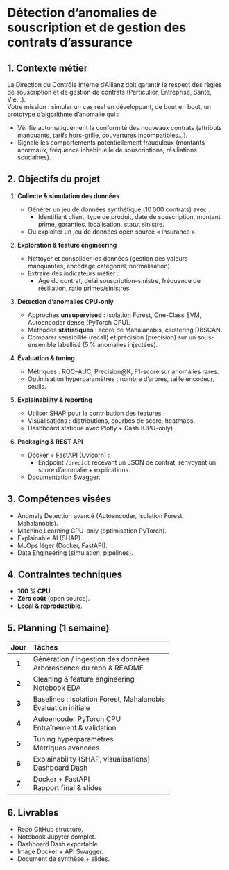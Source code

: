 # Détection d’anomalies de souscription et de gestion des contrats d’assurance

## 1. Contexte métier  
La Direction du Contrôle Interne d’Allianz doit garantir le respect des règles de souscription et de gestion de contrats (Particulier, Entreprise, Santé, Vie…).  
Votre mission : simuler un cas réel en développant, de bout en bout, un prototype d’algorithme d’anomalie qui :
- Vérifie automatiquement la conformité des nouveaux contrats (attributs manquants, tarifs hors-grille, couvertures incompatibles…).  
- Signale les comportements potentiellement frauduleux (montants anormaux, fréquence inhabituelle de souscriptions, résiliations soudaines).  

## 2. Objectifs du projet  
1. **Collecte & simulation des données**  
   - Générer un jeu de données synthétique (10 000 contrats) avec :  
     - Identifiant client, type de produit, date de souscription, montant prime, garanties, localisation, statut sinistre.  
   - Ou exploiter un jeu de données open source « insurance ».

2. **Exploration & feature engineering**  
   - Nettoyer et consolider les données (gestion des valeurs manquantes, encodage catégoriel, normalisation).  
   - Extraire des indicateurs métier :  
     - Âge du contrat, délai souscription–sinistre, fréquence de résiliation, ratio primes/sinistres.  

3. **Détection d’anomalies CPU-only**  
   - Approches **unsupervised** : Isolation Forest, One-Class SVM, Autoencoder dense (PyTorch CPU).  
   - Méthodes **statistiques** : score de Mahalanobis, clustering DBSCAN.  
   - Comparer sensibilité (recall) et précision (precision) sur un sous-ensemble labellisé (5 % anomalies injectées).

4. **Évaluation & tuning**  
   - Métriques : ROC–AUC, Precision@K, F1-score sur anomalies rares.  
   - Optimisation hyperparamètres : nombre d’arbres, taille encodeur, seuils.

5. **Explainability & reporting**  
   - Utiliser SHAP pour la contribution des features.  
   - Visualisations : distributions, courbes de score, heatmaps.  
   - Dashboard statique avec Plotly + Dash (CPU-only).

6. **Packaging & REST API**  
   - Docker + FastAPI (Uvicorn) :  
     - Endpoint `/predict` recevant un JSON de contrat, renvoyant un score d’anomalie + explications.  
   - Documentation Swagger.

## 3. Compétences visées  
- Anomaly Detection avancé (Autoencoder, Isolation Forest, Mahalanobis).  
- Machine Learning CPU-only (optimisation PyTorch).  
- Explainable AI (SHAP).  
- MLOps léger (Docker, FastAPI).  
- Data Engineering (simulation, pipelines).

## 4. Contraintes techniques  
- **100 % CPU**.  
- **Zéro coût** (open source).  
- **Local & reproductible**.

## 5. Planning (1 semaine)

| Jour | Tâches |
|:----:|:-------|
| **1** | Génération / ingestion des données<br>Arborescence du repo & README |
| **2** | Cleaning & feature engineering<br>Notebook EDA |
| **3** | Baselines : Isolation Forest, Mahalanobis<br>Évaluation initiale |
| **4** | Autoencoder PyTorch CPU<br>Entraînement & validation |
| **5** | Tuning hyperparamètres<br>Métriques avancées |
| **6** | Explainability (SHAP, visualisations)<br>Dashboard Dash |
| **7** | Docker + FastAPI<br>Rapport final & slides |

## 6. Livrables  
- Repo GitHub structuré.  
- Notebook Jupyter complet.  
- Dashboard Dash exportable.  
- Image Docker + API Swagger.  
- Document de synthèse + slides.
